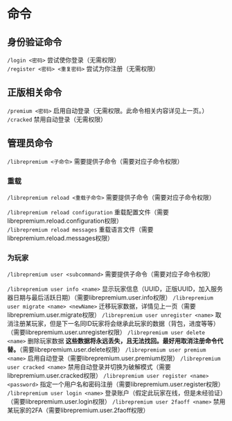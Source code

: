 # 命令

## 身份验证命令
`/login <密码>` 尝试使你登录（无需权限）  
`/register <密码> <重复密码>` 尝试为你注册（无需权限） 

## 正版相关命令
`/premium <密码>` 启用自动登录（无需权限。此命令相关内容详见上一页。）  
`/cracked` 禁用自动登录（无需权限）  

## 管理员命令
`/librepremium <子命令>` 需要提供子命令（需要对应子命令权限）

### 重载
`/librepremium reload <重载子命令>` 需要提供子命令（需要对应子命令权限）  
  
`/librepremium reload configuration` 重载配置文件（需要librepremium.reload.configuration权限）  
`/librepremium reload messages` 重载语言文件（需要librepremium.reload.messages权限）

### 为玩家
`/librepremium user <subcommand>` 需要提供子命令（需要对应子命令权限）  

`/librepremium user info <name>` 显示玩家信息（UUID，正版UUID，加入服务器日期与最后活跃日期）（需要librepremium.user.info权限）
`/librepremium user migrate <name> <newName>` 迁移玩家数据，详情见上一页（需要librepremium.user.migrate权限）
`/librepremium user unregister <name>` 取消注册某玩家，但是下一名同ID玩家将会继承此玩家的数据（背包，进度等等）（需要librepremium.user.unregister权限）
`/librepremium user delete <name>` 删除玩家数据 **这些数据将永远丢失，且无法找回。最好用取消注册命令代替。**（需要librepremium.user.delete权限）
`/librepremium user premium <name>` 启用自动登录（需要librepremium.user.premium权限）
`/librepremium user cracked <name>` 禁用自动登录并切换为破解模式（需要librepremium.user.cracked权限）
`/librepremium user register <name> <password>` 指定一个用户名和密码注册（需要librepremium.user.register权限）
`/librepremium user login <name>` 登录账户（假定此玩家在线，但是未经验证）（需要librepremium.user.login权限）
`/librepremium user 2faoff <name>` 禁用某玩家的2FA（需要librepremium.user.2faoff权限）

